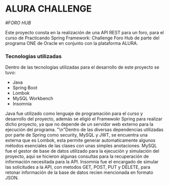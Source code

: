 # ALURA CHALLENGE


  <em align = "center"> #FORO HUB </em>

  <p>
    Este proyecto consta en la realización de una API REST para un foro, para el curso de Practicando Spring Framework: Challenge Foro Hub de parte del programa ONE de Oracle en conjunto con la plataforma ALURA. 
  </p>

  <h3>
    Tecnologias utilizadas
  </h3>

  <p>
    Dentro de las tecnologias utilizadas para el desarrollo de este proyecto se tuvo:
    <ul>
      <li>Java</li>
      <li>Spring Boot</li>
      <li>Lombok</li>
      <li>MySQL Workbench</li>
      <li>Insomnia</li>
    </ul>
  </p>

  <p text-align ="justify" >
    Java fue utilizado como lenguaje de programación para el curso y desarrollo del proyecto, además se eligió el Framewokr Spring para realizar dicho proyecto, ya que no depende de un servidor web externo para la ejecución del programa.
    "\n"Dentro de las diversas dependencias utilizadas por parte de Spring como security, MySQL y JWT, se encuentra una externa que es Lombok, esta permite generar automaticamente algunos métodos esenciales de las clases con unas simples anotaciones.
    MySQL fue el gestor de base de datos utilizado para la ejecución y simulación del proyecto, aqui se hicieron algunas consultas para la recuperación de información necesitada para la API.
    Insomnia fue el encargado de simular las solicitudes a la API, con metodos GET, POST, PUT y DELETE, para retonar información de la base de datos recien mencionada en formato JSON.
  </p>


